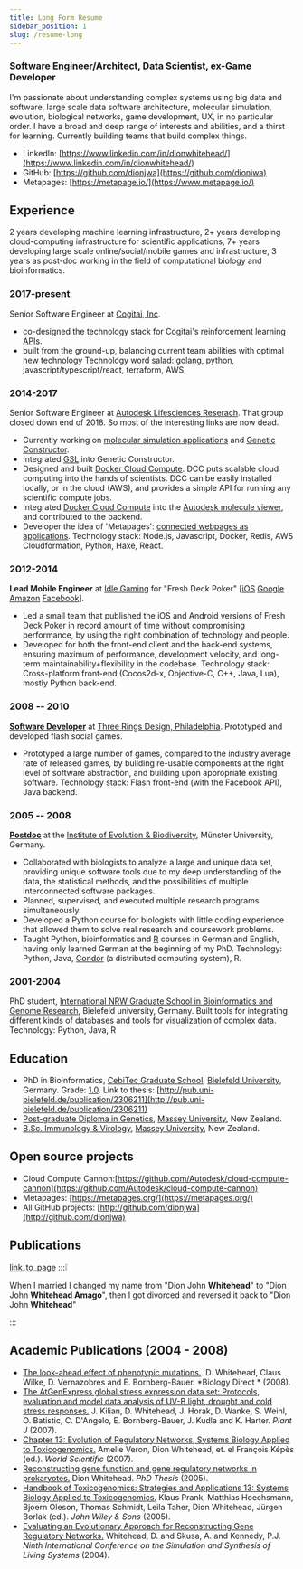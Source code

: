 ```yaml
---
title: Long Form Resume
sidebar_position: 1
slug: /resume-long
---
```




### Software Engineer/Architect, Data Scientist, ex-Game Developer
I'm passionate about understanding complex systems using big data and software, large scale data software architecture, molecular simulation, evolution, biological networks, game development, UX, in no particular order. I have a broad and deep range of interests and abilities, and a thirst for learning.
Currently building teams that build complex things.
- LinkedIn: [https://www.linkedin.com/in/dionwhitehead/](https://www.linkedin.com/in/dionwhitehead/)
- GitHub: [https://github.com/dionjwa](https://github.com/dionjwa)
- Metapages: [https://metapage.io/](https://www.metapage.io/)
## Experience
2 years developing machine learning infrastructure, 2+ years developing cloud-computing infrastructure for scientific applications, 7+ years developing large scale online/social/mobile games and infrastructure, 3 years as post-doc working in the field of computational biology and bioinformatics.
### 2017-present
Senior Software Engineer at [Cogitai, Inc](https://www.cogitai.com//).
- co-designed the technology stack for Cogitai's reinforcement learning [APIs](https://continua.cogitai.com/).
- built from the ground-up, balancing current team abilities with optimal new technology
Technology word salad: golang, python, javascript/typescript/react, terraform, AWS
### 2014-2017
Senior Software Engineer at [Autodesk Lifesciences Reserach](https://autodeskresearch.com/groups/lifesciences).
That group closed down end of 2018. So most of the interesting links are now dead.
- Currently working on [molecular simulation applications](https://github.com/Autodesk/molecular-simulation-tools/) and [Genetic Constructor](https://www.autodeskresearch.com/publications/genetic-constructor-online-dna-design-platform).
- Integrated [GSL](https://autodeskresearch.com/blog/genetic-constructor-and-gsl-best-both-worlds) into Genetic Constructor.
- Designed and built [Docker Cloud Compute](https://github.com/dionjwa/docker-cloud-compute). DCC puts scalable cloud computing into the hands of scientists. DCC can be easily installed locally, or in the cloud (AWS), and provides a simple API for running any scientific compute jobs.
- Integrated [Docker Cloud Compute](https://github.com/Autodesk/cloud-compute-cannon) into the [Autodesk molecule viewer](https://autodeskresearch.com/projects/molecule-viewer), and contributed to the backend.
- Developer the idea of 'Metapages': [connected webpages as applications](https://metapages.org/).
Technology stack: Node.js, Javascript, Docker, Redis, AWS Cloudformation, Python, Haxe, React.
### 2012-2014
**Lead Mobile Engineer** at [Idle Gaming](http://idle-gaming.com/) for "Fresh Deck Poker" [[iOS](https://itunes.apple.com/us/app/fresh-deck-poker-live-texas/id536381662?mt=8) [Google](https://play.google.com/store/apps/details?id=com.idlegames.eldorado&hl=en) [Amazon](http://www.amazon.com/Idle-Games-Poker-Fresh-Deck/dp/B00D31EAJ0) [Facebook](https://apps.facebook.com/freshdeckpoker/?kt_type=fbPage)].
- Led a small team that published the iOS and Android versions of Fresh Deck Poker in record amount of time without compromising performance, by using the right combination of technology and people.
- Developed for both the front-end client and the back-end systems, ensuring maximum of performance, development velocity, and long-term maintainability+flexibility in the codebase.
Technology stack: Cross-platform front-end (Cocos2d-x, Objective-C, C++, Java, Lua), mostly Python back-end.
### 2008 -- 2010
[**Software Developer**](https://web.archive.org/web/20100408050459/http://www.threerings.net/about/crew.html) at [Three Rings Design, Philadelphia](https://en.wikipedia.org/wiki/Three_Rings_Design). Prototyped and developed flash social games.
- Prototyped a large number of games, compared to the industry average rate of released games, by building re-usable components at the right level of software abstraction, and building upon appropriate existing software.
Technology stack: Flash front-end (with the Facebook API), Java backend.
### 2005 -- 2008
[**Postdoc**](http://www.bornberglab.org/people/whitehead) at the [Institute of Evolution & Biodiversity](http://ieb.uni-muenster.de/bioinf), Münster University, Germany.
- Collaborated with biologists to analyze a large and unique data set, providing unique software tools due to my deep understanding of the data, the statistical methods, and the possibilities of multiple interconnected software packages.
- Planned, supervised, and executed multiple research programs simultaneously.
- Developed a Python course for biologists with little coding experience that allowed them to solve real research and coursework problems.
- Taught Python, bioinformatics and [R](http://www.r-project.org/) courses in German and English, having only learned German at the beginning of my PhD.
Technology: Python, Java, [Condor](http://research.cs.wisc.edu/htcondor/) (a distributed computing system), R.
### 2001-2004
PhD student, [International NRW Graduate School in Bioinformatics and Genome Research](http://www.cebitec.uni-bielefeld.de/index.php/graduate-programs), Bielefeld university, Germany. Built tools for integrating different kinds of databases and tools for visualization of complex data.
Technology: Python, Java, R
## Education
- PhD in Bioinformatics, [CebiTec Graduate School](http://www.techfak.uni-bielefeld.de/web/Studies/Studyprograms/doctoralProgramBIG), [Bielefeld University](http://www.uni-bielefeld.de/), Germany. Grade: [1.0](http://en.wikipedia.org/wiki/Academic_grading_in_Germany). Link to thesis: [http://pub.uni-bielefeld.de/publication/2306211](http://pub.uni-bielefeld.de/publication/2306211)
- [Post-graduate Diploma in Genetics](http://www.massey.ac.nz/massey/learning/colleges/college-of-sciences/research/fundamental-sciences-research/genetics-genomics-evolution/genetics-genomics-evolution_home.cfm), [Massey University](http://www.massey.ac.nz/%E2%80%8E), New Zealand.
- [B.Sc. Immunology & Virology](http://medlab-school.massey.ac.nz/course_bmlsc.html), [Massey University](http://www.massey.ac.nz/%E2%80%8E), New Zealand.
## Open source projects
- Cloud Compute Cannon:[https://github.com/Autodesk/cloud-compute-cannon](https://github.com/Autodesk/cloud-compute-cannon)
- Metapages: [https://metapages.org/](https://metapages.org/)
- All GitHub projects: [http://github.com/dionjwa](http://github.com/dionjwa)
## Publications
[link_to_page](b334a565-1214-4ce9-abce-dd8c3f4433d1)
:::❕

When I married I changed my name from "Dion John **Whitehead**" to "Dion John **Whitehead Amago**", then I got divorced and reversed it back to "Dion John **Whitehead**" 

:::





## Academic Publications (2004 - 2008)
- [The look-ahead effect of phenotypic mutations.](https://www.ncbi.nlm.nih.gov/pmc/articles/PMC2423361/). D. Whitehead, Claus Wilke, D. Vernazobres
and E. Bornberg-Bauer. *Biology Direct * (2008).
- [The AtGenExpress global stress expression data set: Protocols, evaluation and model data analysis of UV-B light, drought and cold stress responses.](http://www.blackwell-synergy.com/doi/abs/10.1111/j.1365-313X.2007.03052.x) J. Kilian, D. Whitehead, J. Horak, D.
Wanke, S. Weinl, O. Batistic, C. D'Angelo, E. Bornberg-Bauer, J. Kudla and K. Harter. _Plant J_ (2007).
- [Chapter 13: Evolution of Regulatory Networks, Systems Biology Applied to Toxicogenomics.](http://www.worldscibooks.com/lifesci/6459.html) Amelie Veron, Dion Whitehead, et. el François Képès (ed.). _World Scientific_ (2007).
- [Reconstructing gene function and gene regulatory networks in prokaryotes.](http://bieson.ub.uni-bielefeld.de/volltexte/2005/792) Dion Whitehead. _PhD Thesis_ (2005).
- [Handbook of Toxicogenomics: Strategies and Applications 13: Systems Biology Applied to Toxicogenomics.](http://www3.interscience.wiley.com/cgi-bin/abstract/110575170/ABSTRACT) Klaus Prank, Matthias Hoechsmann, Bjoern Oleson, Thomas Schmidt, Leila Taher, Dion Whitehead, Jürgen Borlak (ed.). _John Wiley & Sons_ (2005).
- [Evaluating an Evolutionary Approach for Reconstructing Gene Regulatory Networks.](https://www.researchgate.net/publication/237005333_Evaluating_an_Evolutionary_Approach_for_Reconstructing_Gene_Regulatory_Networks) Whitehead, D. and Skusa, A. and Kennedy, P.J. _Ninth International Conference on the Simulation and
Synthesis of Living Systems_ (2004).


